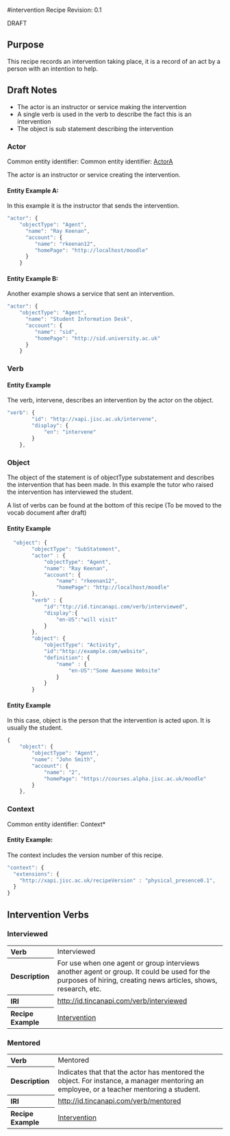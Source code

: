 #intervention Recipe
Revision: 0.1 

DRAFT

## Purpose
This recipe records an intervention taking place, it is a record of an act by a person with an intention to help. 

## Draft Notes 

- The actor is an instructor or service making the intervention
- A single verb is used in the verb to describe the fact this is an intervention
- The object is sub statement describing the intervention


### Actor
Common entity identifier: Common entity identifier: [ActorA](../common_structures.md#actora) 
 
The actor is an instructor or service creating the intervention.

#### Entity Example A:
In this example it is the instructor that sends the intervention.

``` Javascript
"actor": {
	"objectType": "Agent",
      "name": "Ray Keenan",
      "account": {
         "name": "rkeenan12",
         "homePage": "http://localhost/moodle"
      }
	}
```
#### Entity Example B:
Another example shows a service that sent an intervention.

``` Javascript
"actor": {
	"objectType": "Agent",
      "name": "Student Information Desk",
      "account": {
         "name": "sid",
         "homePage": "http://sid.university.ac.uk"
      }
	}
```



### Verb


#### Entity Example
The verb, intervene, describes an intervention by the actor on the object.

``` javascript
"verb": {
        "id": "http://xapi.jisc.ac.uk/intervene",
        "display": {
            "en": "intervene"
        }
    },
```


### Object
The object of the statement is of objectType substatement and describes the intervention that has been made. In this example the tutor who raised the intervention has interviewed the student.

A list of verbs can be found at the bottom of this recipe (To be moved to the vocab document after draft)


#### Entity Example

``` Javascript
  "object": {
        "objectType": "SubStatement",
        "actor" : {
            "objectType": "Agent",
			"name": "Ray Keenan",
			"account": {
				"name": "rkeenan12",
				"homePage": "http://localhost/moodle"
        },
        "verb" : { 
            "id":"ttp://id.tincanapi.com/verb/interviewed", 
            "display":{
                "en-US":"will visit"
            } 
        },
        "object": {
            "objectType": "Activity",
            "id":"http://example.com/website",
            "definition": { 
                "name" : {
                    "en-US":"Some Awesome Website"
                }
            }
        }
```

#### Entity Example

In this case, object is the person that the intervention is acted upon. It is usually the student.

``` Javascript
{
    "object": {
        "objectType": "Agent",
        "name": "John Smith",
        "account": {
            "name": "2",
            "homePage": "https://courses.alpha.jisc.ac.uk/moodle"
        }
    },
```

### Context

Common entity identifier: Context*

#### Entity Example:

The context includes the version number of this recipe.

``` javascript
"context": {
  "extensions": {
    "http://xapi.jisc.ac.uk/recipeVersion" : "physical_presence0.1",
  }
}
```

## Intervention Verbs

### Interviewed
<table>
<tr><th align="left">Verb</th><td>Interviewed</td></tr>
<tr><th align="left">Description</th><td>For use when one agent or group interviews another agent or group. It could be used for the purposes of hiring, creating news articles, shows, research, etc.</td></tr>
<tr><th align="left">IRI</th><td> <a href="http://id.tincanapi.com/verb/interviewed">http://id.tincanapi.com/verb/interviewed</a> </td></tr>
<tr><th align="left">Recipe Example</th><td> <a href="recipes/intervention.md#verb">Intervention</a> </td></tr>
</table>

### Mentored
<table>
<tr><th align="left">Verb</th><td>Mentored</td></tr>
<tr><th align="left">Description</th><td>Indicates that that the actor has mentored the object. For instance, a manager mentoring an employee, or a teacher mentoring a student. </td></tr>
<tr><th align="left">IRI</th><td> <a href="http://id.tincanapi.com/verb/mentored">http://id.tincanapi.com/verb/mentored</a> </td></tr>
<tr><th align="left">Recipe Example</th><td> <a href="recipes/intervention.md#verb">Intervention</a> </td></tr>
</table>

